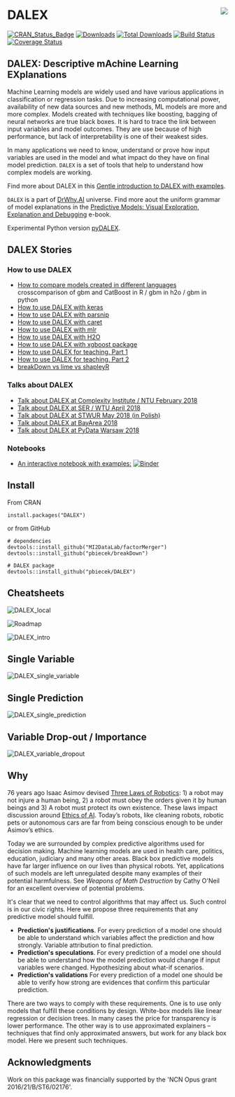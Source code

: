 # DALEX <img src="man/figures/logo.png" align="right" />

[![CRAN_Status_Badge](http://www.r-pkg.org/badges/version/DALEX)](https://cran.r-project.org/package=DALEX)
[![Downloads](http://cranlogs.r-pkg.org/badges/DALEX)](http://cran.rstudio.com/package=DALEX)
[![Total Downloads](http://cranlogs.r-pkg.org/badges/grand-total/DALEX?color=orange)](http://cranlogs.r-pkg.org/badges/grand-total/DALEX)
[![Build Status](https://api.travis-ci.org/pbiecek/DALEX.png)](https://travis-ci.org/pbiecek/DALEX)
[![Coverage
Status](https://img.shields.io/codecov/c/github/pbiecek/DALEX/master.svg)](https://codecov.io/github/pbiecek/DALEX?branch=master)

## DALEX: Descriptive mAchine Learning EXplanations

Machine Learning models are widely used and have various applications in classification or regression tasks. Due to increasing computational power, availability of new data sources and new methods, ML models are more and more complex. Models created with techniques like boosting, bagging of neural networks are true black boxes. It is hard to trace the link between input variables and model outcomes. They are use because of high performance, but lack of interpretability is one of their weakest sides.

In many applications we need to know, understand or prove how input variables are used in the model and what impact do they have on final model prediction. `DALEX` is a set of tools that help to understand how complex models are working.

Find more about DALEX in this [Gentle introduction to DALEX with examples](https://pbiecek.github.io/DALEX_docs/).

`DALEX` is a part of [DrWhy.AI](http://DrWhy.AI) universe. Find more aout the uniform grammar of model explanations in the [Predictive Models: Visual Exploration, Explanation and Debugging](https://pbiecek.github.io/PM_VEE/) e-book.

Experimental Python version [pyDALEX](https://github.com/MI2DataLab/pyDALEX).

## DALEX Stories

### How to use DALEX

* [How to compare models created in different languages](https://raw.githack.com/pbiecek/DALEX_docs/master/vignettes/Multilanguages_comparision.html) crosscomparison of gbm and CatBoost in R / gbm in h2o / gbm in python
* [How to use DALEX with keras](https://rawgit.com/pbiecek/DALEX_docs/master/vignettes/DALEX_and_keras.html)
* [How to use DALEX with parsnip](https://raw.githack.com/pbiecek/DALEX_docs/master/vignettes/DALEX_parsnip.html)
* [How to use DALEX with caret](https://raw.githack.com/pbiecek/DALEX_docs/master/vignettes/DALEX_caret.html)
* [How to use DALEX with mlr](https://raw.githack.com/pbiecek/DALEX_docs/master/vignettes/DALEX_mlr.html)
* [How to use DALEX with H2O](https://raw.githack.com/pbiecek/DALEX_docs/master/vignettes/DALEX_h2o.html)
* [How to use DALEX with xgboost package](https://raw.githack.com/pbiecek/DALEX_docs/master/vignettes/DALEX_and_xgboost.html)
* [How to use DALEX for teaching. Part 1](https://raw.githack.com/pbiecek/DALEX_docs/master/vignettes/DALEX_teaching.html)
* [How to use DALEX for teaching. Part 2](https://raw.githack.com/pbiecek/DALEX_docs/master/examples/What%20they%20have%20learned%20-%20part%202.html)
* [breakDown vs lime vs shapleyR](https://raw.githack.com/pbiecek/DALEX_docs/master/vignettes/Comparison_between_breakdown%2C_lime%2C_shapley.html)

### Talks about DALEX

* [Talk about DALEX at Complexity Institute / NTU February 2018](https://github.com/pbiecek/pbiecek.github.io/blob/master/Presentations/DALEX_at_NTU_2018.pdf)
* [Talk about DALEX at SER / WTU April 2018](https://github.com/pbiecek/Talks/blob/master/2018/SER_DALEX.pdf)
* [Talk about DALEX at STWUR May 2018 (in Polish)](https://github.com/STWUR/eRementarz-29-05-2018)
* [Talk about DALEX at BayArea 2018](https://github.com/pbiecek/Talks/blob/master/2018/DALEX_BayArea.pdf)
* [Talk about DALEX at PyData Warsaw 2018](https://github.com/pbiecek/Talks/blob/master/2018/DALEX_PyDataWarsaw2018.pdf)

### Notebooks

* [An interactive notebook with examples:](https://mybinder.org/v2/gh/pbiecek/DALEX_docs/master?filepath=jupyter-notebooks%2FDALEX.ipynb) [![Binder](https://mybinder.org/badge.svg)](https://mybinder.org/v2/gh/pbiecek/DALEX_docs/master?filepath=jupyter-notebooks%2FDALEX.ipynb)


## Install

From CRAN

```{r}
install.packages("DALEX")
```

or from GitHub

```{r}
# dependencies
devtools::install_github("MI2DataLab/factorMerger")
devtools::install_github("pbiecek/breakDown")

# DALEX package
devtools::install_github("pbiecek/DALEX")
```

## Cheatsheets

![DALEX_local](misc/DALEX_local.png)


![Roadmap](https://raw.githubusercontent.com/pbiecek/DALEX_docs/master/images/Explain.png)

![DALEX_intro](misc/DALEX_intro.png)


## Single Variable

![DALEX_single_variable](misc/DALEX_single_variable.png)

## Single Prediction

![DALEX_single_prediction](misc/DALEX_single_prediction.png)

## Variable Drop-out / Importance

![DALEX_variable_dropout](misc/DALEX_variable_dropout.png)


## Why

76 years ago Isaac Asimov devised [Three Laws of Robotics](https://en.wikipedia.org/wiki/Three_Laws_of_Robotics): 1) a robot may not injure a human being, 2) a robot must obey the orders given it by human beings and 3) A robot must protect its own existence. These laws impact discussion around [Ethics of AI](https://en.wikipedia.org/wiki/Ethics_of_artificial_intelligence). Today’s robots, like cleaning robots, robotic pets or autonomous cars are far from being conscious enough to be under Asimov’s ethics.

Today we are surrounded by complex predictive algorithms used for decision making. Machine learning models are used in health care, politics, education, judiciary and many other areas. Black box predictive models have far larger influence on our lives than physical robots. Yet, applications of such models are left unregulated despite many examples of their potential harmfulness. See *Weapons of Math Destruction* by Cathy O'Neil for an excellent overview of potential problems.

It's clear that we need to control algorithms that may affect us. Such control is in our civic rights. Here we propose three requirements that any predictive model should fulfill.

-	**Prediction's justifications**. For every prediction of a model one should be able to understand which variables affect the prediction and how strongly. Variable attribution to final prediction.
-	**Prediction's speculations**. For every prediction of a model one should be able to understand how the model prediction would change if input variables were changed. Hypothesizing about what-if scenarios.
-	**Prediction's validations** For every prediction of a model one should be able to verify how strong are evidences that confirm this particular prediction.

There are two ways to comply with these requirements. 
One is to use only models that fulfill these conditions by design. White-box models like linear regression or decision trees. In many cases the price for transparency is lower performance. 
The other way is to use approximated explainers – techniques that find only approximated answers, but work for any black box model. Here we present such techniques.


## Acknowledgments

Work on this package was financially supported by the 'NCN Opus grant 2016/21/B/ST6/02176'.
    
